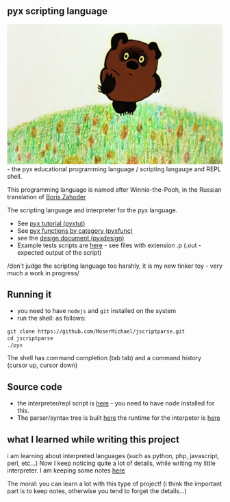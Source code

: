 ## pyx scripting language

![pux](pux.jpg) - the pyx educational programming language / scripting langauge and REPL shell.

This programming language is named after Winnie-the-Pooh, in the Russian translation of [Boris Zahoder](https://en.wikipedia.org/wiki/Boris_Zakhoder)

The scripting language and interpreter for the pyx language.  

- See [pyx tutorial (pyxtut)](PYXTUT.md)
- See [pyx functions by category (pyxfunc)](PYXFUNC.md)
- see the [design document (pyxdesign)](PYXDESIGN.md)
- Example tests scripts are [here](https://github.com/MoserMichael/jscriptparse/tree/main/tests) - see files with extension .p (.out - expected output of the script)

/don't judge the scripting language too harshly, it is my new tinker toy - very much a work in progress/

## Running it

- you need to have ```nodejs``` and ```git``` installed on the system
- run the shell: as follows:
```
git clone https://github.com/MoserMichael/jscriptparse.git
cd jscriptparse
./pyx
```

The shell has command completion (tab tab) and a command history (cursor up, cursor down)

## Source code 

- the interpreter/repl script is [here](https://github.com/MoserMichael/jscriptparse/blob/main/pyx) - you need to have node installed for this.
- The parser/syntax tree is built [here](https://github.com/MoserMichael/jscriptparse/blob/main/scripty.js) the runtime for the interpeter is [here](https://github.com/MoserMichael/jscriptparse/blob/main/rt.js) 


## what I learned while writing this project

i am learning about interpreted languages (such as python, php, javascript, perl, etc...) 
Now I keep noticing quite a lot of details, while writing my little interpreter. I am keeping some notes [here](https://github.com/MoserMichael/jscriptparse/blob/main/notes/notes.txt)

The moral: you can learn a lot with this type of project! (i think the important part is to keep notes, otherwise you tend to forget the details...)

